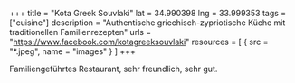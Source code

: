 +++
title = "Kota Greek Souvlaki"
lat = 34.990398
lng = 33.999353
tags = ["cuisine"]
description = "Authentische griechisch-zypriotische Küche mit traditionellen Familienrezepten"
urls = "https://www.facebook.com/kotagreeksouvlaki"
resources = [
    { src = "*.jpeg", name = "images" }
]
+++

Familiengeführtes Restaurant, sehr freundlich, sehr gut.